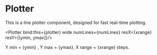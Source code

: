 <script lang=ts>
    import { onMount } from "svelte";

    import { Plotter } from "$lib/widgets";

    let plotter: SvelteComponent;

    // Config
    const xrange = 100;
    const ymin = -50;
    const ymax = 50;
    const numLines = 2;

    onMount(() => {
        let t = 0;
        let freq = 0.05;
        let amp = 25;
        let ofst = 0;
        setInterval(()=>{
            let val = Array.from({length: numLines}, (v, i) => {
                return (amp*Math.sin(2*Math.PI*freq*t + i*2*Math.PI/numLines)) + ofst;
            });
            plotter?.update(val);
            t++;
        }, 50);
    });
</script>

# Plotter

This is a line plotter component, designed for fast real-time plotting.

<Plotter bind:this={plotter} wide numLines={numLines}
    resX={xrange} resY={[ymin, ymax]}/>

Y min = {ymin} , Y max = {ymax}, X range = {xrange} steps.
